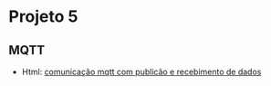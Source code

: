 # Projeto 5

## MQTT

- Html: [comunicação mqtt com publicão e recebimento de dados](vinicius.html)
